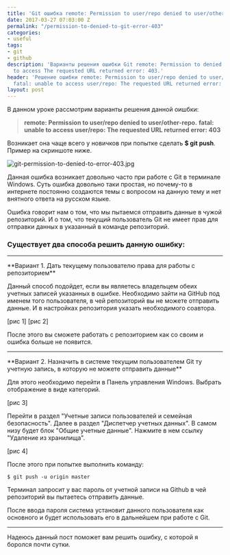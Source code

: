 ```yaml
---
title: 'Git ошибка remote: Permission to user/repo denied to user/other-repo'
date: 2017-03-27 07:03:00 Z
permalink: "/permission-to-denied-to-git-error-403"
categories:
- useful
tags:
- git
- github
description: 'Варианты решения ошибки Git remote: Permission to denied to fatal: unable
  to access The requested URL returned error: 403.'
header: 'Решение ошибки remote: Permission to user/repo denied to user/other-repo.
  fatal: unable to access user/repo: The requested URL returned error: 403'
layout: post
---
```


В данном уроке рассмотрим варианты решения данной оишбки:

> **remote: Permission to user/repo denied to user/other-repo.**
> **fatal: unable to access user/repo: The requested URL returned error: 403** 

Возникает она чаще всего у новичков при попытке сделать **$ git push**. 
Пример на скриншоте ниже.

![git-permission-to-denied-to-error-403.jpg](/uploads/git-permission-to-denied-to-error-403.jpg)

Данная ошибка возникает довольно часто при работе с Git в терминале Windows. Суть ошибка довольно таки простая, но почему-то в интернете постоянно создаются темы с вопросом на данную тему и нет внятного ответа на русском языке.

Ошибка говорит нам о том, что мы пытаемся отправить данные в чужой репозиторий. И о том, что текущий пользователь Git не имеет прав для отправки данных в указанный в команде репозиторий.


### Существует два способа решить данную ошибку:
<hr>
**Вариант 1. Дать текущему пользователю права для работы с репозиторием**

Данный способ подойдет, если вы являетесь владельцем обеих учетных записей указанных в ошибке. Необходимо зайти на GitHub под именем того пользователя, в чей репозиторий вы не можете отправить данные. И в настройках репозитория указать необходимого соавтора. 

[рис 1]
[рис 2]

После этого вы сможете работать с репозиторием как со своим и ошибка больше не появится.
<hr>
**Вариант 2. Назначить в системе текущим пользователем Git ту учетную запись, в которую не можете отправить данные**

Для этого необходимо перейти в Панель управления Windows. Выбрать отображение в виде категорий.

[рис 3]

Перейти в раздел "Учетные записи пользователей и семейная безопасность". Далее в раздел "Диспетчер учетных данных". В самом низу будет блок "Общие учетные данные". Нажмите в нем ссылку "Удаление из хранилища". 

[рис 4]

После этого при попытке выполнить команду:

`$ git push -u origin master`

Терминал запросит у вас пароль от учетной записи на Github в чей репозиторий вы пытаетесь отправить данные.

После ввода пароля система установит данного пользователя как основного и будет использовать его в дальнейшем при работе с Git.
<hr>
Надеюсь данный пост поможет вам решить ошибку, с которой я боролся почти сутки.
